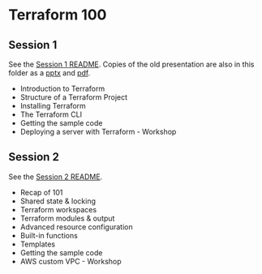 # Terraform 100

## Session 1

See the [Session 1 README](./101/README.md). Copies of the old presentation are also in this folder as a [pptx](./Terraform-101.pptx) and [pdf](./Terraform-101.pdf).

* Introduction to Terraform
* Structure of a Terraform Project
* Installing Terraform 
* The Terraform CLI
* Getting the sample code
* Deploying a server with Terraform - Workshop

## Session 2

See the [Session 2 README](./102/READEME/md).

* Recap of 101
* Shared state & locking
* Terraform workspaces
* Terraform modules & output
* Advanced resource configuration
* Built-in functions
* Templates
* Getting the sample code
* AWS custom VPC - Workshop
